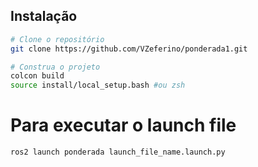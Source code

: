 ## Instalação

```bash
# Clone o repositório
git clone https://github.com/VZeferino/ponderada1.git

# Construa o projeto
colcon build
source install/local_setup.bash #ou zsh
```

# Para executar o launch file

```bash
ros2 launch ponderada launch_file_name.launch.py
```
